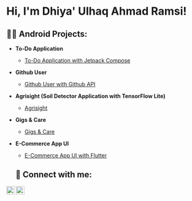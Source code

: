 <h1>Hi, I'm Dhiya' Ulhaq Ahmad Ramsi! <br/>

<h2>👨‍💻 Android Projects:</h2>

- <b>To-Do Application</b>
  - [To-Do Application with Jetpack Compose](https://github.com/ramsi123/ToDoCompose)

- <b>Github User</b>
  - [Github User with Github API](https://github.com/ramsi123/GithubUser)

- <b>Agrisight (Soil Detector Application with TensorFlow Lite)</b>
  - [Agrisight](https://github.com/ramsi123/Agrisight)

- <b>Gigs & Care</b>
  - [Gigs & Care](https://github.com/ramsi123/GigsAndCare/tree/master)

- <b>E-Commerce App UI</b>
  - [E-Commerce App UI with Flutter](https://github.com/ramsi123/E-Commerce-App-UI)

  <h2> 🤳 Connect with me:</h2>

[<img align="left" alt="Dhiya' Ulhaq Ahmad Ramsi | LinkedIn" width="22px" src="https://i.imgur.com/rH9jwbU.png" />][linkedin]
[<img align="left" alt="Dhiya' Ulhaq Ahmad Ramsi | Instagram" width="22px" src="https://i.imgur.com/SKk4d03.png" />][instagram]

[instagram]: https://www.instagram.com/ulhaq_ramsi/
[linkedin]: https://www.linkedin.com/in/dhiya-ulhaq-ahmad-ramsi-884641222/
